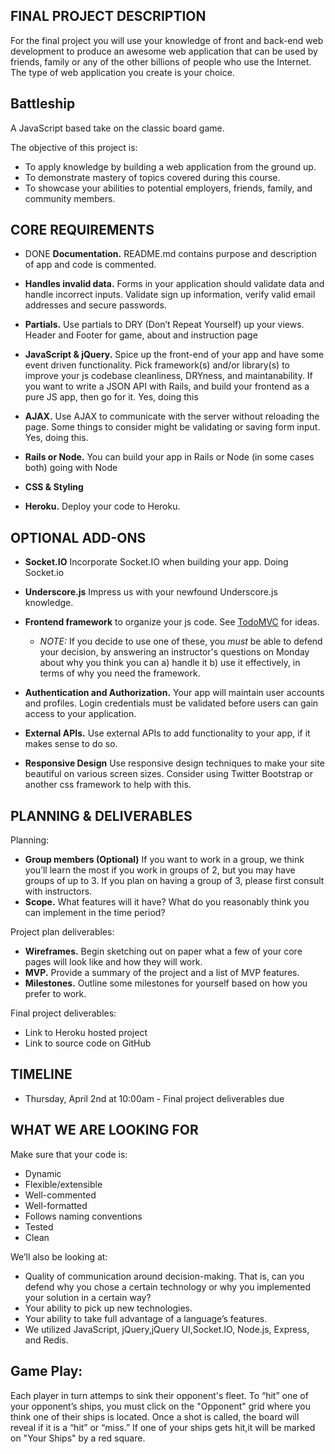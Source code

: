 ## FINAL PROJECT DESCRIPTION
For the final project you will use your knowledge of front and
back-end web development to produce an awesome web application that
can be used by friends, family or any of the other billions of people
who use the Internet. The type of web application you create is your
choice.

## Battleship
A JavaScript based take on the classic board game. 


The objective of this project is:

* To apply knowledge by building a web application from the ground up.
* To demonstrate mastery of topics covered during this course.
* To showcase your abilities to potential employers, friends, family,
and community members.

## CORE REQUIREMENTS
* DONE **Documentation.** README.md contains purpose and description of app
and code is commented.
* **Handles invalid data.** Forms in your application should validate
  data and handle incorrect inputs. Validate sign up information,
  verify valid email addresses and secure passwords.
* **Partials.** Use partials to DRY (Don’t Repeat Yourself) up your
views.
    Header and Footer for game, about and instruction page

* **JavaScript & jQuery.** Spice up the front-end of your app and have
  some event driven functionality. Pick framework(s) and/or library(s)
  to improve your js codebase cleanliness, DRYness, and
  maintanability. If you want to write a JSON API with Rails, and
  build your frontend as a pure JS app, then go for it.
  Yes, doing this

* **AJAX.** Use AJAX to communicate with the server without reloading
  the page. Some things to consider might be validating or saving form
  input.
    Yes, doing this.

* **Rails or Node.** You can build your app in Rails or Node (in some cases both)
    going with Node

* **CSS & Styling**

* **Heroku.** Deploy your code to Heroku.

## OPTIONAL ADD-ONS

* **Socket.IO** Incorporate Socket.IO when building your app.
    Doing Socket.io

* **Underscore.js** Impress us with your newfound Underscore.js knowledge.

* **Frontend framework** to organize your js code. See [TodoMVC](http://todomvc.com) for ideas.
  * *NOTE:* If you decide to use one of these, you *must* be able to defend your decision, by answering an instructor's questions on Monday about why you think you can a) handle it b) use it effectively, in terms of why you need the framework.

* **Authentication and Authorization.** Your app will maintain user
  accounts and profiles. Login credentials must be validated before
  users can gain access to your application.

* **External APIs.** Use external APIs to add functionality to your
app, if it makes sense to do so.

* **Responsive Design** Use responsive design techniques to make your
  site beautiful on various screen sizes. Consider using Twitter
  Bootstrap or another css framework to help with this.

## PLANNING & DELIVERABLES

Planning:

* **Group members (Optional)** If you want to work in a group, we
  think you’ll learn the most if you work in groups of 2, but you may
  have groups of up to 3. If you plan on having a group of 3, please
  first consult with instructors.
* **Scope.** What features will it have? What do you reasonably think
you can implement in the time period?

Project plan deliverables:

* **Wireframes.** Begin sketching out on paper what a few of your core
pages will look like and how they will work.
* **MVP.** Provide a summary of the project and a list of MVP
features.
* **Milestones.** Outline some milestones for yourself based on how
you prefer to work.

Final project deliverables:

* Link to Heroku hosted project
* Link to source code on GitHub


## TIMELINE

* Thursday, April 2nd at 10:00am - Final project deliverables due

## WHAT WE ARE LOOKING FOR
Make sure that your code is:

* Dynamic
* Flexible/extensible
* Well-commented
* Well-formatted
* Follows naming conventions
* Tested
* Clean

We’ll also be looking at:

* Quality of communication around decision-making. That is, can you
  defend why you chose a certain technology or why you implemented
  your solution in a certain way?
* Your ability to pick up new technologies.
* Your ability to take full advantage of a language’s features.
* We utilized JavaScript, jQuery,jQuery UI,Socket.IO, Node.js, Express, and Redis. 

## Game Play:
Each player in turn attemps to sink their opponent's fleet. To “hit” one of your opponent’s ships, you must click on the "Opponent" grid where you think one of their ships is located. Once a shot is called, the board will reveal if it is a “hit” or “miss.” If one of your ships gets hit,it will be marked on "Your Ships" by a red square.
